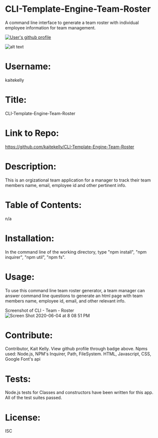 # CLI-Template-Engine-Team-Roster
A command line interface to generate a team roster with individual employee information for team management. 

<a href="https://github.com/kaitekelly"><img src="https://img.shields.io/badge/Github%20page-kaitekelly-1abc9c.svg" alt="User's github profile"></a>

![alt text](https://github.com/kaitekelly.png)

# Username: 
kaitekelly

# Title:
CLI-Template-Engine-Team-Roster

# Link to Repo:
https://github.com/kaitekelly/CLI-Template-Engine-Team-Roster

# Description:
This is an orgizational team application for a manager to track their team members name, email, employee id and other pertinent info. 

# Table of Contents: 
n/a

# Installation: 
In the command line of the working directory, type "npm install", "npm inquirer", "npm util", "npm fs".

# Usage: 
To use this command line team roster generator, a team manager can answer command line questions to generate an html page with team members name, employee id, email, and other relevant info. 

Screenshot of CLI - Team - Roster
![Screen Shot 2020-06-04 at 8 08 51 PM](https://user-images.githubusercontent.com/61023907/83833592-2d68a680-a6a1-11ea-89ce-86ffe48d61ff.png)


# Contribute: 
Contributor, Kait Kelly. View github profile through badge above. 
Npms used: Node.js, NPM's Inquirer, Path, FileSystem. HTML, Javascript, CSS, Google Font's api

# Tests: 
Node.js tests for Classes and constructors have been written for this app. All of the test suites passed. 

# License: 
ISC

